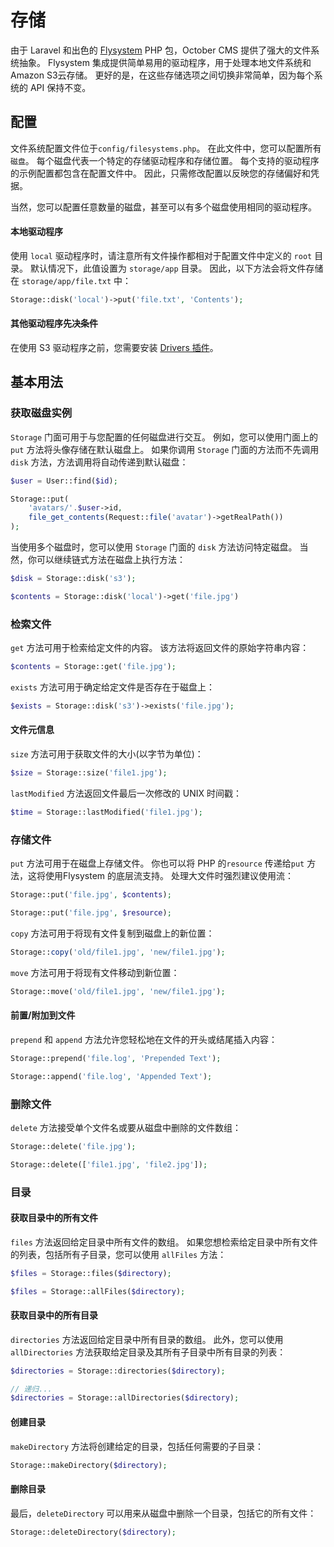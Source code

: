 # 存储

由于 Laravel 和出色的 [Flysystem](https://github.com/thephpleague/flysystem) PHP 包，October CMS 提供了强大的文件系统抽象。 Flysystem 集成提供简单易用的驱动程序，用于处理本地文件系统和Amazon S3云存储。 更好的是，在这些存储选项之间切换非常简单，因为每个系统的 API 保持不变。

## 配置

文件系统配置文件位于`config/filesystems.php`。 在此文件中，您可以配置所有`磁盘`。 每个磁盘代表一个特定的存储驱动程序和存储位置。 每个支持的驱动程序的示例配置都包含在配置文件中。 因此，只需修改配置以反映您的存储偏好和凭据。

当然，您可以配置任意数量的磁盘，甚至可以有多个磁盘使用相同的驱动程序。

#### 本地驱动程序

使用 `local` 驱动程序时，请注意所有文件操作都相对于配置文件中定义的 `root` 目录。 默认情况下，此值设置为 `storage/app` 目录。 因此，以下方法会将文件存储在 `storage/app/file.txt` 中：

```php
Storage::disk('local')->put('file.txt', 'Contents');
```

#### 其他驱动程序先决条件

在使用 S3 驱动程序之前，您需要安装 [Drivers 插件](https://octobercms.com/plugin/october-drivers)。

## 基本用法

### 获取磁盘实例

`Storage` 门面可用于与您配置的任何磁盘进行交互。 例如，您可以使用门面上的 `put` 方法将头像存储在默认磁盘上。 如果你调用 `Storage` 门面的方法而不先调用 `disk` 方法，方法调用将自动传递到默认磁盘：

```php
$user = User::find($id);

Storage::put(
    'avatars/'.$user->id,
    file_get_contents(Request::file('avatar')->getRealPath())
);
```

当使用多个磁盘时，您可以使用 `Storage` 门面的 `disk` 方法访问特定磁盘。 当然，你可以继续链式方法在磁盘上执行方法：

```php
$disk = Storage::disk('s3');

$contents = Storage::disk('local')->get('file.jpg')
```

### 检索文件

`get` 方法可用于检索给定文件的内容。 该方法将返回文件的原始字符串内容：

```php
$contents = Storage::get('file.jpg');
```

`exists` 方法可用于确定给定文件是否存在于磁盘上：

```php
$exists = Storage::disk('s3')->exists('file.jpg');
```

#### 文件元信息

`size` 方法可用于获取文件的大小(以字节为单位)：

```php
$size = Storage::size('file1.jpg');
```

`lastModified` 方法返回文件最后一次修改的 UNIX 时间戳：

```php
$time = Storage::lastModified('file1.jpg');
```

### 存储文件

`put` 方法可用于在磁盘上存储文件。 你也可以将 PHP 的`resource` 传递给`put` 方法，这将使用Flysystem 的底层流支持。 处理大文件时强烈建议使用流：

```php
Storage::put('file.jpg', $contents);

Storage::put('file.jpg', $resource);
```

`copy` 方法可用于将现有文件复制到磁盘上的新位置：

```php
Storage::copy('old/file1.jpg', 'new/file1.jpg');
```

`move` 方法可用于将现有文件移动到新位置：

```php
Storage::move('old/file1.jpg', 'new/file1.jpg');
```

#### 前置/附加到文件

`prepend` 和 `append` 方法允许您轻松地在文件的开头或结尾插入内容：

```php
Storage::prepend('file.log', 'Prepended Text');

Storage::append('file.log', 'Appended Text');
```

### 删除文件

`delete` 方法接受单个文件名或要从磁盘中删除的文件数组：

```php
Storage::delete('file.jpg');

Storage::delete(['file1.jpg', 'file2.jpg']);
```

### 目录

#### 获取目录中的所有文件

`files` 方法返回给定目录中所有文件的数组。 如果您想检索给定目录中所有文件的列表，包括所有子目录，您可以使用 `allFiles` 方法：

```php
$files = Storage::files($directory);

$files = Storage::allFiles($directory);
```

#### 获取目录中的所有目录

`directories` 方法返回给定目录中所有目录的数组。 此外，您可以使用 `allDirectories` 方法获取给定目录及其所有子目录中所有目录的列表：

```php
$directories = Storage::directories($directory);

// 递归...
$directories = Storage::allDirectories($directory);
```

#### 创建目录

`makeDirectory` 方法将创建给定的目录，包括任何需要的子目录：

```php
Storage::makeDirectory($directory);
```

#### 删除目录

最后，`deleteDirectory` 可以用来从磁盘中删除一个目录，包括它的所有文件：

```php
Storage::deleteDirectory($directory);
```
